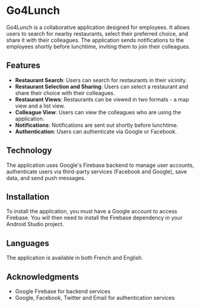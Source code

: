 # Go4Lunch

Go4Lunch is a collaborative application designed for employees. 
It allows users to search for nearby restaurants, select their preferred choice, and share it with their colleagues. 
The application sends notifications to the employees shortly before lunchtime, inviting them to join their colleagues.

## Features

- **Restaurant Search**: Users can search for restaurants in their vicinity.
- **Restaurant Selection and Sharing**: Users can select a restaurant and share their choice with their colleagues.
- **Restaurant Views**: Restaurants can be viewed in two formats - a map view and a list view.
- **Colleague View**: Users can view the colleagues who are using the application.
- **Notifications**: Notifications are sent out shortly before lunchtime.
- **Authentication**: Users can authenticate via Google or Facebook.

## Technology

The application uses Google's Firebase backend to manage user accounts, authenticate users via third-party services (Facebook and Google), save data, and send push messages.

## Installation

To install the application, you must have a Google account to access Firebase. You will then need to install the Firebase dependency in your Android Studio project.

## Languages

The application is available in both French and English.

## Acknowledgments

- Google Firebase for backend services
- Google, Facebook, Twitter and Email for authentication services
